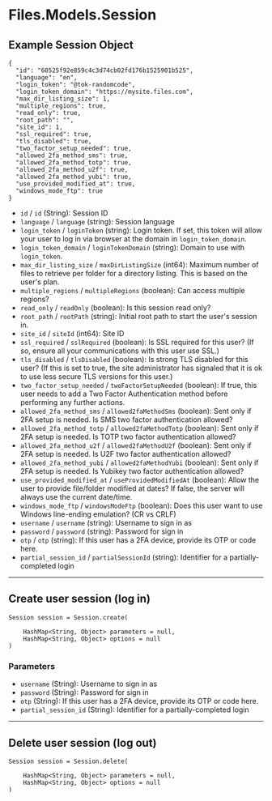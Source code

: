 # Files.Models.Session

## Example Session Object

```
{
  "id": "60525f92e859c4c3d74cb02fd176b1525901b525",
  "language": "en",
  "login_token": "@tok-randomcode",
  "login_token_domain": "https://mysite.files.com",
  "max_dir_listing_size": 1,
  "multiple_regions": true,
  "read_only": true,
  "root_path": "",
  "site_id": 1,
  "ssl_required": true,
  "tls_disabled": true,
  "two_factor_setup_needed": true,
  "allowed_2fa_method_sms": true,
  "allowed_2fa_method_totp": true,
  "allowed_2fa_method_u2f": true,
  "allowed_2fa_method_yubi": true,
  "use_provided_modified_at": true,
  "windows_mode_ftp": true
}
```

* `id` / `id`  (String): Session ID
* `language` / `language`  (string): Session language
* `login_token` / `loginToken`  (string): Login token. If set, this token will allow your user to log in via browser at the domain in `login_token_domain`.
* `login_token_domain` / `loginTokenDomain`  (string): Domain to use with `login_token`.
* `max_dir_listing_size` / `maxDirListingSize`  (int64): Maximum number of files to retrieve per folder for a directory listing.  This is based on the user's plan.
* `multiple_regions` / `multipleRegions`  (boolean): Can access multiple regions?
* `read_only` / `readOnly`  (boolean): Is this session read only?
* `root_path` / `rootPath`  (string): Initial root path to start the user's session in.
* `site_id` / `siteId`  (int64): Site ID
* `ssl_required` / `sslRequired`  (boolean): Is SSL required for this user?  (If so, ensure all your communications with this user use SSL.)
* `tls_disabled` / `tlsDisabled`  (boolean): Is strong TLS disabled for this user? (If this is set to true, the site administrator has signaled that it is ok to use less secure TLS versions for this user.)
* `two_factor_setup_needed` / `twoFactorSetupNeeded`  (boolean): If true, this user needs to add a Two Factor Authentication method before performing any further actions.
* `allowed_2fa_method_sms` / `allowed2faMethodSms`  (boolean): Sent only if 2FA setup is needed. Is SMS two factor authentication allowed?
* `allowed_2fa_method_totp` / `allowed2faMethodTotp`  (boolean): Sent only if 2FA setup is needed. Is TOTP two factor authentication allowed?
* `allowed_2fa_method_u2f` / `allowed2faMethodU2f`  (boolean): Sent only if 2FA setup is needed. Is U2F two factor authentication allowed?
* `allowed_2fa_method_yubi` / `allowed2faMethodYubi`  (boolean): Sent only if 2FA setup is needed. Is Yubikey two factor authentication allowed?
* `use_provided_modified_at` / `useProvidedModifiedAt`  (boolean): Allow the user to provide file/folder modified at dates?  If false, the server will always use the current date/time.
* `windows_mode_ftp` / `windowsModeFtp`  (boolean): Does this user want to use Windows line-ending emulation?  (CR vs CRLF)
* `username` / `username`  (string): Username to sign in as
* `password` / `password`  (string): Password for sign in
* `otp` / `otp`  (string): If this user has a 2FA device, provide its OTP or code here.
* `partial_session_id` / `partialSessionId`  (string): Identifier for a partially-completed login


---

## Create user session (log in)

```
Session session = Session.create(
    
    HashMap<String, Object> parameters = null,
    HashMap<String, Object> options = null
)
```

### Parameters

* `username` (String): Username to sign in as
* `password` (String): Password for sign in
* `otp` (String): If this user has a 2FA device, provide its OTP or code here.
* `partial_session_id` (String): Identifier for a partially-completed login


---

## Delete user session (log out)

```
Session session = Session.delete(
    
    HashMap<String, Object> parameters = null,
    HashMap<String, Object> options = null
)
```
